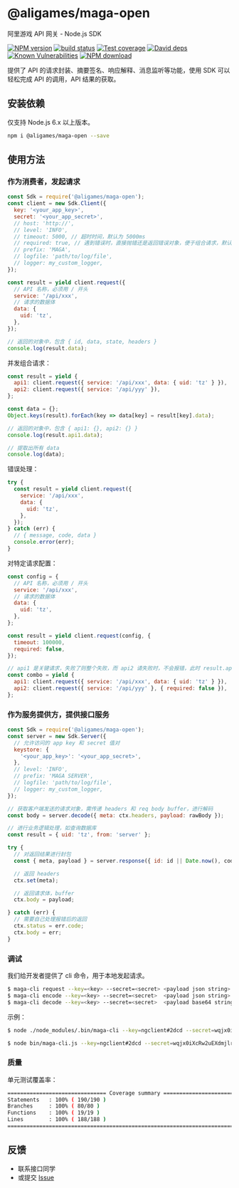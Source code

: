 # @aligames/maga-open

阿里游戏 API 网关 - Node.js SDK

[![NPM version][npm-image]][npm-url]
[![build status][travis-image]][travis-url]
[![Test coverage][codecov-image]][codecov-url]
[![David deps][david-image]][david-url]
[![Known Vulnerabilities][snyk-image]][snyk-url]
[![NPM download][download-image]][download-url]

[npm-image]: https://img.shields.io/npm/v/@aligames/maga-open.svg?style=flat-square
[npm-url]: https://npmjs.org/package/@aligames/maga-open
[travis-image]: https://img.shields.io/travis/{{org}}/@aligames/maga-open.svg?style=flat-square
[travis-url]: https://travis-ci.org/{{org}}/@aligames/maga-open
[codecov-image]: https://codecov.io/gh/{{org}}/@aligames/maga-open/branch/master/graph/badge.svg
[codecov-url]: https://codecov.io/gh/{{org}}/@aligames/maga-open
[david-image]: https://img.shields.io/david/{{org}}/@aligames/maga-open.svg?style=flat-square
[david-url]: https://david-dm.org/{{org}}/@aligames/maga-open
[snyk-image]: https://snyk.io/test/npm/@aligames/maga-open/badge.svg?style=flat-square
[snyk-url]: https://snyk.io/test/npm/@aligames/maga-open
[download-image]: https://img.shields.io/npm/dm/@aligames/maga-open.svg?style=flat-square
[download-url]: https://npmjs.org/package/@aligames/maga-open

提供了 API 的请求封装、摘要签名、响应解释、消息监听等功能，使用 SDK 可以轻松完成 API 的调用，API 结果的获取。

## 安装依赖

仅支持 Node.js 6.x 以上版本。

```bash
npm i @aligames/maga-open --save
```

## 使用方法

### 作为消费者，发起请求

```js
const Sdk = require('@aligames/maga-open');
const client = new Sdk.Client({
  key: '<your_app_key>',
  secret: '<your_app_secret>',
  // host: 'http://',
  // level: 'INFO',
  // timeout: 5000, // 超时时间，默认为 5000ms
  // required: true, // 遇到错误时，直接抛错还是返回错误对象，便于组合请求，默认为 true - 抛错
  // prefix: 'MAGA',
  // logfile: 'path/to/log/file',
  // logger: my_custom_logger,
});

const result = yield client.request({
  // API 名称，必须用 / 开头
  service: '/api/xxx',
  // 请求的数据体
  data: {
    uid: 'tz',
  },
});

// 返回的对象中，包含 { id, data, state, headers }
console.log(result.data);
```

并发组合请求：

```js
const result = yield {
  api1: client.request({ service: '/api/xxx', data: { uid: 'tz' } }),
  api2: client.request({ service: '/api/yyy' }),
};

const data = {};
Object.keys(result).forEach(key => data[key] = result[key].data);

// 返回的对象中，包含 { api1: {}, api2: {} }
console.log(result.api1.data);

// 提取出所有 data
console.log(data);
```

错误处理：

```js
try {
  const result = yield client.request({
    service: '/api/xxx',
    data: {
      uid: 'tz',
    },
  });
} catch (err) {
  // { message, code, data }
  console.error(err);
}
```

对特定请求配置：

```js
const config = {
  // API 名称，必须用 / 开头
  service: '/api/xxx',
  // 请求的数据体
  data: {
    uid: 'tz',
  },
};

const result = yield client.request(config, {
  timeout: 100000,
  required: false,
});

// api1 是关键请求，失败了则整个失败，而 api2 请失败时，不会报错，此时 result.api2 是 error 对象
const combo = yield {
  api1: client.request({ service: '/api/xxx', data: { uid: 'tz' } }),
  api2: client.request({ service: '/api/yyy' }, { required: false }),
};
```

### 作为服务提供方，提供接口服务

```js
const Sdk = require('@aligames/maga-open');
const server = new Sdk.Server({
  // 允许访问的 app key 和 secret 值对
  keystore: {
    '<your_app_key>': '<your_app_secret>',
  },
  // level: 'INFO',
  // prefix: 'MAGA SERVER',
  // logfile: 'path/to/log/file',
  // logger: my_custom_logger,
});

// 获取客户端发送的请求对象，需传递 headers 和 req body buffer，进行解码
const body = server.decode({ meta: ctx.headers, payload: rawBody });

// 进行业务逻辑处理，如查询数据库
const result = { uid: 'tz', from: 'server' };

try {
  // 对返回结果进行封包
  const { meta, payload } = server.response({ id: id || Date.now(), code, msg, result });

  // 返回 headers
  ctx.set(meta);

  // 返回请求体，buffer
  ctx.body = payload;

} catch (err) {
  // 需要自己处理报错后的返回
  ctx.status = err.code;
  ctx.body = err;
}
```

### 调试

我们给开发者提供了 cli 命令，用于本地发起请求。

```bash
$ maga-cli request --key=<key> --secret=<secret> <payload json string>
$ maga-cli encode --key=<key> --secret=<secret>  <payload json string>
$ maga-cli decode --key=<key> --secret=<secret>  <payload base64 string>
```

示例：

```bash
$ node ./node_modules/.bin/maga-cli --key=ngclient#2dcd --secret=wqjx0iXcRw2uEXdmjlruzw003 --host="http://localhost:7001" request '{"service":"/api/csbiz.account.findUserById?ver=1.0.0","data":{"uid":"tz"}}'

$ node bin/maga-cli.js --key=ngclient#2dcd --secret=wqjx0iXcRw2uEXdmjlruzw003 --host="http://100.84.254.233:7001" decode 'Rn+Cek0ATDXYJvkDxgiJ20+wRP4XdvFKcp4XXePyj+R83W9H+yct6LEIzrlP9cw6tohaF1a1AhcXnayIv+TfY18Kr7uJ8v9mdDBx1Efc3BUtDS3LJzW3BBhXBYeQ5C0B'
```

### 质量

单元测试覆盖率：

```bash
=============================== Coverage summary ===============================
Statements   : 100% ( 190/190 )
Branches     : 100% ( 80/80 )
Functions    : 100% ( 19/19 )
Lines        : 100% ( 188/188 )
================================================================================
```

## 反馈

- 联系接口同学
- 或提交 [Issue](https://github.com/aliplay-team/maga-client-nodejs-open/issues)
